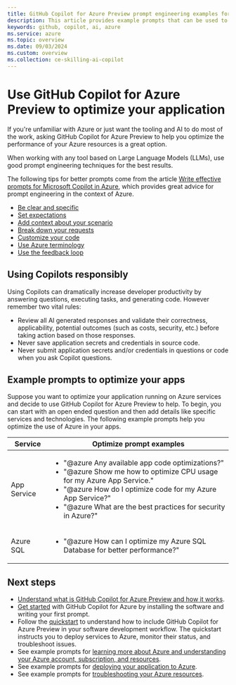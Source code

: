 ```yaml
---
title: GitHub Copilot for Azure Preview prompt engineering examples for optimizing your application
description: This article provides example prompts that can be used to help optimize your application in the cloud.
keywords: github, copilot, ai, azure
ms.service: azure
ms.topic: overview
ms.date: 09/03/2024
ms.custom: overview
ms.collection: ce-skilling-ai-copilot
---
```


# Use GitHub Copilot for Azure Preview to optimize your application

If you're unfamiliar with Azure or just want the tooling and AI to do most of the work, asking GitHub Copilot for Azure Preview to help you optimize the performance of your Azure resources is a great option.

When working with any tool based on Large Language Models (LLMs), use good prompt engineering techniques for the best results.

The following tips for better prompts come from the article [Write effective prompts for Microsoft Copilot in Azure](/azure/copilot/write-effective-prompts), which provides great advice for prompt engineering in the context of Azure.

- [Be clear and specific](/azure/copilot/write-effective-prompts#be-clear-and-specific)
- [Set expectations](/azure/copilot/write-effective-prompts#set-expectations)
- [Add context about your scenario](/azure/copilot/write-effective-prompts#add-context-about-your-scenario)
- [Break down your requests](/azure/copilot/write-effective-prompts#break-down-your-requests)
- [Customize your code](/azure/copilot/write-effective-prompts#customize-your-code)
- [Use Azure terminology](/azure/copilot/write-effective-prompts#use-azure-terminology)
- [Use the feedback loop](/azure/copilot/write-effective-prompts#use-the-feedback-loop)


## Using Copilots responsibly

Using Copilots can dramatically increase developer productivity by answering questions, executing tasks, and generating code. However remember two vital rules:

- Review all AI generated responses and validate their correctness, applicability, potential outcomes (such as costs, security, etc.) before taking action based on those responses.
- Never save application secrets and credentials in source code.
- Never submit application secrets and/or credentials in questions or code when you ask Copilot questions.


## Example prompts to optimize your apps

Suppose you want to optimize your application running on Azure services and decide to use GitHub Copilot for Azure Preview to help. To begin, you can start with an open ended question and then add details like specific services and technologies. The following example prompts help you optimize the use of Azure in your apps.

|Service|Optimize prompt examples|
|---|---|
|App Service|<ul><li>"@azure Any available app code optimizations?"</li><li>"@azure Show me how to optimize CPU usage for my Azure App Service."</li><li>"@azure How do I optimize code for my Azure App Service?"</li><li>"@azure What are the best practices for security in Azure?"</li></ul>|
|Azure SQL|<ul><li>"@azure How can I optimize my Azure SQL Database for better performance?"</li></ul>|


## Next steps

- [Understand what is GitHub Copilot for Azure Preview and how it works](introduction.md).
- [Get started](get-started.md) with GitHub Copilot for Azure by installing the software and writing your first prompt.
- Follow the [quickstart](quickstart-build-deploy-applications.md) to understand how to include GitHub Copilot for Azure Preview in your software development workflow. The quickstart instructs you to deploy services to Azure, monitor their status, and troubleshoot issues.
- See example prompts for [learning more about Azure and understanding your Azure account, subscription, and resources](learn-examples.md).
- See example prompts for [deploying your application to Azure](deploy-examples.md).
- See example prompts for [troubleshooting your Azure resources](troubleshoot-examples.md).